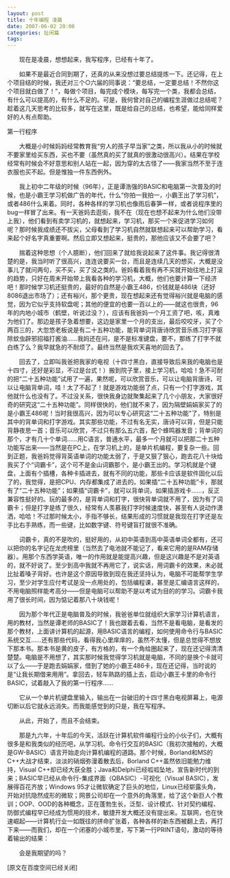 ```yaml
---
layout: post
title: 十年编程 凌晨
date: 2007-06-02 20:00
categories: 扯闲篇
tags: 
---
```



　　现在是凌晨，想想起来，我写程序，已经有十年了。

<!-- more -->


　　如果不是最近合同到期了，还真的从来没想过要总结提炼一下。还记得，在上个项目结的时候，我还对三个○六届的同事说：“要总结，一定要总结！不然你这个项目就白做了！”，每做个项目，每完成个模块，每写完一个类，我都会总结，有什么可以提高的，有什么不足的。可是，我何曾对自己的编程生涯做过总结呢？趁着这几天思考的比较多，就写在这里，既是给自己的总结，也希望，能给同样爱好的人有点帮助。

第一行程序

　　大概是小时候妈妈经常教育我“穷人的孩子早当家”之类，所以我从小的时候就不要家里给买东西，买也不要（虽然真的买了就真的很激动很高兴）。结果在学校经常有时候会不好意思和别人站在一起，因为穿的太古怪了——我家当然不至于连衣服也买不起。但是惟独一件东西例外。

　　我上初中二年级的时候（96年），正是谭浩强的BASIC和电脑第一次普及的时候，也是小霸王学习机做广告的年代，什么“你拍一我拍一，小霸王出了学习机”，或者486什么来着。同时，各种各样的学习机也像雨后春笋一样，或者说程序里的bug一样冒了出来。有一天爸妈去逛街，我不在（现在也想不起来为什么他们没带上我），他们看到有卖学习机的，就想起来，学习机，那买一个来促进学习如何呢？那时候我成绩还不拔尖，父母看到了学习机自然就联想起来可以帮助学习，看来起个好名字真重要啊。然后立即又想起来，挺贵的，那他应该又不会要了吧？

　　揣着这种思想（个人臆断），他们回来了就给我说起来了这件事。我记得很清楚的是，我当时听了很高兴，连连说要买一台，而且是连续几天的想买，大概是没事儿了就问两句，买不买，买了没之类的。爸妈看着我有再不买就开始往地上打滚的趋势，只好在周末开始带上我看各种的学习机，大概，他们也要计算一下经济吧！那时候学习机还挺贵的，最好的自然是小霸王486，价钱就是486块（还好8086退出市场了）；还有裕兴，那个更贵，现在想起来还有觉得裕兴就是电脑的感觉，因为它似乎支持软盘呢；其他的便宜的也要一百以上的——就这也很贵，96年的内地小城市（鹤壁，听说过没？），应该有我爸妈一个月工资了吧，咳，真难为他们了。那边是孩子急着想要，这边是家里一个月的支出，最后咬咬牙，买了个两百三的，大忽悠老板说是有二十五种功能，能背单词背唐诗欣赏音乐练习打字驱除蚊虫辟邪招福打酱油……我妈还在问，是不是标准键盘，要不，那练了打字不就白练了么？我早就急的不耐烦了。最终当然是我欢天喜地的回去了。

　　回去了，立即叫我爸把我家的电视（十四寸黑白，直接导致后来我的电脑也是十四寸，还好是彩显，不过是台式！）搬到院子里，接上学习机，哈哈！急不可耐的把“二十五种功能”试用了一遍，果然呢，可以欣赏音乐，可以让电脑背唐诗，可以让电脑背单词，哇！太了不起了！就是游戏功能弱了点，只有一个打字游戏，其他就什么也没有了。不过没关系，很快我身边就聚集起来了几个小朋友，大家很好奇的研究这“二十五种功能”。同样很快的，他们就不来了，因为隔壁娟娟家买了的是小霸王486呢！当时我很高兴，因为可以专心研究这“二十五种功能”了，特别是其中的背单词和打字游戏。其实那些功能，不过有名无实，唐诗可以背，但是只能背静夜思一首；音乐可以欣赏，不过只有那么五六首，配个蜂鸣器发音；背单词的那个，才有几十个单词……用C语言，普通水平，最多一个月就可以把那二十五种功能写出来——当然是在PC上，在学习机上的，是单片机编程，要复杂一些。回到正题，我爸妈觉得背英语单词的功能太弱了，于是又狠了狠心，跑去花八十块给我买了个“词霸卡”，这个可不是金山词霸那个，是小霸王出的。学习机就是个键盘，上面有个插槽，各种卡插进去，就有不同的功能，那些卡应该是软件固化以后了的，我觉得，是把CPU、内存都集成了进去的。如果插“二十五种功能”卡，那就有了“二十五种功能”；如果插“词霸卡”，就可以背单词，如果插游戏卡……，反正兼容性挺好的。玩的最多的，是背单词和打字，很快背单词就不用了，因为有了词霸卡；但是打字是练了很久，经常有人羡慕我打字时候速度快，甚至有人说动作潇洒，哈哈！不过那时候太小，手指不够长，结果形成的习惯就是我现在打字还是左手比右手熟练，而一些键，比如数字键、符号键盲打就很不准确。

　　词霸卡，真的不是吹的，挺好用的，从初中英语到高中英语单词全都有，还可以把你的名字记在龙虎榜里（当然去了电池就不能记了，看来它用的是RAM存储器）。用那个东西学英语，唯一的作用就是能提高兴趣，但是这兴趣是不是对英语的，就不好说了。至少到高中我就不再用它了，说实话，用词霸卡的效果，未必就比扯着嗓子背好。也许是这个原因导致到现在我还坚持认为，电脑不可能帮学生学习，至少对学生应付考试是没一点用处的，包括编程课，甚至是汇编语言这样的，不用电脑照样能考高分——但是电脑可以帮助不是以考试为目的的学习。词霸卡我用了很长时间，因为惦记着那八十块钱呢！

　　因为那个年代正是电脑普及的时候，我爸爸单位就组织大家学习计算机语言，用的教材，当然是谭老师的BASIC了！我也跟着去看，当然不是看电脑，是看发的那个教材，上面讲计算机的起源，用BASIC语言的编程，如何使用命令行与BASIC系统交互……还有那些代码，看得我心里庠庠的，虽然不太懂，但是总觉得不想放下那本书。那本书是黄的皮子，有方格的，有一个角给圈起来了，现在还记得清清楚楚。电脑是不用想了，其实那时候我觉得学习机就是电脑，不同的是换个卡就可以了么——于是跑去娟娟家，借到了她的小霸王486卡，现在还记得，当时说的是“让我长期借来用用”。拿回去，轻车熟路的插上去，启动小霸王卡里的命令行BASIC，试着敲入了我的第一行程序……

　　它从一个单片机键盘里输入，输出在一台破旧的十四寸黑白电视屏幕上，电源切断以后它就永远消失。而我能感觉到的只是，我在写程序。

　　从此，开始了，而且不会结束。

　　那是九六年，十年后的今天，活跃在计算机软件编程行业的小伙子们，大概有很多是和我类似的经历吧，从学习机、命令行交互的BASIC（我初次接触的，大概是GW-BASIC）语言开始走向计算机编程的道路。那个时候，Borland和MS的C++大战才结束，淡淡的硝烟弥漫着散去后，Borland C++虽然依旧能勉力维持，Visual C++却已经大获全胜；Java和Delphi已经呱呱坠地，宣告新时代的到来；BASIC早已经从命令行-集成界面（QBASIC）-可视化（Visual BASIC），发展得百花齐放；Windows 95才让微软确定了巨头的地位，Linux已经崭露头角，开始对抗隐然成形的微软；网景公司却在一个意外的角落里，给了这个新巨人个教训；OOP、OOD的各种概念，正在蓬勃生长，泛型、设计模式、针对契约编程、防御式编程早已经成为惯用的技术，敏捷开发大概还没有提出来。互联网，也在快速崛起——计算机行业一如既往的拼命扩张着，各种各样的新东西被翻上去，再打下来——而我们，却在一个闭塞的小城市里，写下第一行PRINT语句，激动的等待着输出的结果：

　　会是我期望的吗？

[原文在百度空间已经关闭]

